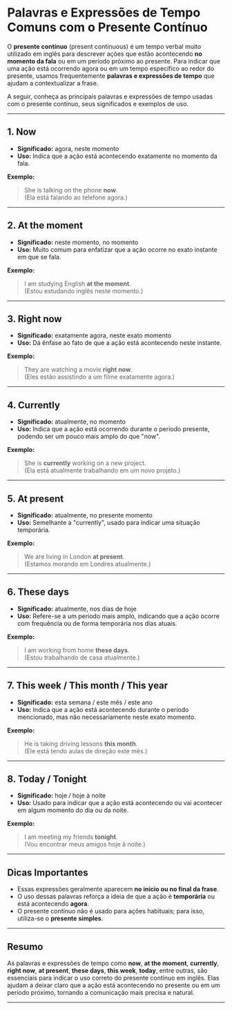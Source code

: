 
# Palavras e Expressões de Tempo Comuns com o Presente Contínuo

O **presente contínuo** (present continuous) é um tempo verbal muito utilizado em inglês para descrever ações que estão acontecendo **no momento da fala** ou em um período próximo ao presente. Para indicar que uma ação está ocorrendo agora ou em um tempo específico ao redor do presente, usamos frequentemente **palavras e expressões de tempo** que ajudam a contextualizar a frase.

A seguir, conheça as principais palavras e expressões de tempo usadas com o presente contínuo, seus significados e exemplos de uso.

---

## 1. Now

- **Significado:** agora, neste momento
- **Uso:** Indica que a ação está acontecendo exatamente no momento da fala.

**Exemplo:**
> She is talking on the phone **now**.  
> (Ela está falando ao telefone agora.)

---

## 2. At the moment

- **Significado:** neste momento, no momento
- **Uso:** Muito comum para enfatizar que a ação ocorre no exato instante em que se fala.

**Exemplo:**
> I am studying English **at the moment**.  
> (Estou estudando inglês neste momento.)

---

## 3. Right now

- **Significado:** exatamente agora, neste exato momento
- **Uso:** Dá ênfase ao fato de que a ação está acontecendo neste instante.

**Exemplo:**
> They are watching a movie **right now**.  
> (Eles estão assistindo a um filme exatamente agora.)

---

## 4. Currently

- **Significado:** atualmente, no momento
- **Uso:** Indica que a ação está ocorrendo durante o período presente, podendo ser um pouco mais amplo do que "now".

**Exemplo:**
> She is **currently** working on a new project.  
> (Ela está atualmente trabalhando em um novo projeto.)

---

## 5. At present

- **Significado:** atualmente, no presente momento
- **Uso:** Semelhante a "currently", usado para indicar uma situação temporária.

**Exemplo:**
> We are living in London **at present**.  
> (Estamos morando em Londres atualmente.)

---

## 6. These days

- **Significado:** atualmente, nos dias de hoje
- **Uso:** Refere-se a um período mais amplo, indicando que a ação ocorre com frequência ou de forma temporária nos dias atuais.

**Exemplo:**
> I am working from home **these days**.  
> (Estou trabalhando de casa atualmente.)

---

## 7. This week / This month / This year

- **Significado:** esta semana / este mês / este ano
- **Uso:** Indica que a ação está acontecendo durante o período mencionado, mas não necessariamente neste exato momento.

**Exemplo:**
> He is taking driving lessons **this month**.  
> (Ele está tendo aulas de direção este mês.)

---

## 8. Today / Tonight

- **Significado:** hoje / hoje à noite
- **Uso:** Usado para indicar que a ação está acontecendo ou vai acontecer em algum momento do dia ou da noite.

**Exemplo:**
> I am meeting my friends **tonight**.  
> (Vou encontrar meus amigos hoje à noite.)

---

## Dicas Importantes

- Essas expressões geralmente aparecem **no início ou no final da frase**.
- O uso dessas palavras reforça a ideia de que a ação é **temporária** ou está acontecendo **agora**.
- O presente contínuo não é usado para ações habituais; para isso, utiliza-se o **presente simples**.

---

## Resumo

As palavras e expressões de tempo como **now**, **at the moment**, **currently**, **right now**, **at present**, **these days**, **this week**, **today**, entre outras, são essenciais para indicar o uso correto do presente contínuo em inglês. Elas ajudam a deixar claro que a ação está acontecendo no presente ou em um período próximo, tornando a comunicação mais precisa e natural.

---
```